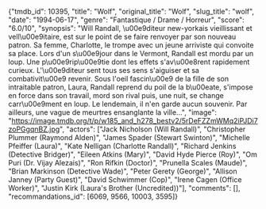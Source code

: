 {"tmdb_id": 10395, "title": "Wolf", "original_title": "Wolf", "slug_title": "wolf", "date": "1994-06-17", "genre": "Fantastique / Drame / Horreur", "score": "6.0/10", "synopsis": "Will Randall, \u00e9diteur new-yorkais vieillissant et vell\u00e9itaire, est sur le point de se faire renvoyer par son nouveau patron. Sa femme, Charlotte, le trompe avec un jeune arriviste qui convoite sa place. Lors d'un s\u00e9jour dans le Vermont, Randall est mordu par un loup. Une p\u00e9rip\u00e9tie dont les effets s'av\u00e8rent rapidement curieux. L'\u00e9diteur sent tous ses sens s'aiguiser et sa combativit\u00e9 revenir. Sous l'oeil fascin\u00e9 de la fille de son intraitable patron, Laura, Randall reprend du poil de la b\u00eate, s'impose en force dans son travail, mord son rival puis, une nuit, se change carr\u00e9ment en loup. Le lendemain, il n'en garde aucun souvenir. Par ailleurs, une vague de meurtres ensanglante la ville...", "image": "https://image.tmdb.org/t/p/w185_and_h278_bestv2/5rDeFZZmWMq2iPJDi7zoPGgqnBZ.jpg", "actors": ["Jack Nicholson (Will Randall)", "Christopher Plummer (Raymond Alden)", "James Spader (Stewart Swinton)", "Michelle Pfeiffer (Laura)", "Kate Nelligan (Charlotte Randall)", "Richard Jenkins (Detective Bridger)", "Eileen Atkins (Mary)", "David Hyde Pierce (Roy)", "Om Puri (Dr. Vijay Alezais)", "Ron Rifkin (Doctor)", "Prunella Scales (Maude)", "Brian Markinson (Detective Wade)", "Peter Gerety (George)", "Allison Janney (Party Guest)", "David Schwimmer (Cop)", "Irene Cagen (Office Worker)", "Justin Kirk (Laura's Brother (Uncredited))"], "comments": [], "recommandations_id": [6069, 9566, 10003, 3595]}